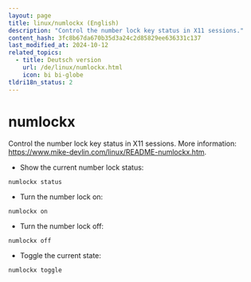 ```yaml
---
layout: page
title: linux/numlockx (English)
description: "Control the number lock key status in X11 sessions."
content_hash: 3fc8b67da670b35d3a24c2d85829ee636331c137
last_modified_at: 2024-10-12
related_topics:
  - title: Deutsch version
    url: /de/linux/numlockx.html
    icon: bi bi-globe
tldri18n_status: 2
---
```

# numlockx

Control the number lock key status in X11 sessions.
More information: <https://www.mike-devlin.com/linux/README-numlockx.htm>.

- Show the current number lock status:

`numlockx status`

- Turn the number lock on:

`numlockx on`

- Turn the number lock off:

`numlockx off`

- Toggle the current state:

`numlockx toggle`
